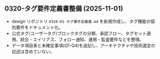 ## 0320-タグ要件定義書整備 (2025-11-01)
- design リポジトリ `0320-01-タグ要件定義書.md` を新規作成し、タグ機能の個別要件をドキュメント化。
- 公式タグ/ユーザータグ/ブロックタグの分類、承認フロー、タグセット適用、統合・エイリアス、フォロー通知、運用・監査要件などを整理。
- データ項目表と未確定事項(Q1-Q4)を追記し、アーキテクチャや技術選定の記述は含めていない。
